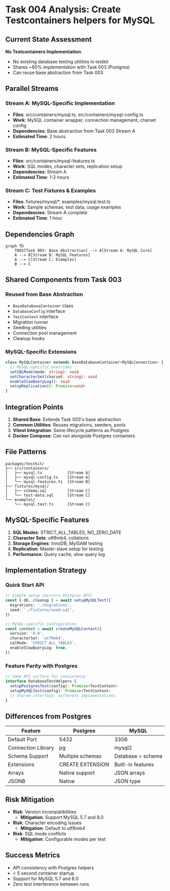 # Task 004 Analysis: Create Testcontainers helpers for MySQL

## Current State Assessment

**No Testcontainers Implementation**:

- No existing database testing utilities in testkit
- Shares ~80% implementation with Task 003 (Postgres)
- Can reuse base abstraction from Task 003

## Parallel Streams

### Stream A: MySQL-Specific Implementation

- **Files**: src/containers/mysql.ts, src/containers/mysql-config.ts
- **Work**: MySQL container wrapper, connection management, charset config
- **Dependencies**: Base abstraction from Task 003 Stream A
- **Estimated Time**: 2 hours

### Stream B: MySQL-Specific Features

- **Files**: src/containers/mysql-features.ts
- **Work**: SQL modes, character sets, replication setup
- **Dependencies**: Stream A
- **Estimated Time**: 1-2 hours

### Stream C: Test Fixtures & Examples

- **Files**: fixtures/mysql/\*, examples/mysql.test.ts
- **Work**: Sample schemas, test data, usage examples
- **Dependencies**: Stream A complete
- **Estimated Time**: 1 hour

## Dependencies Graph

```mermaid
graph TD
    T003[Task 003: Base Abstraction] --> A[Stream A: MySQL Core]
    A --> B[Stream B: MySQL Features]
    A --> C[Stream C: Examples]
    B --> C
```

## Shared Components from Task 003

### Reused from Base Abstraction

- `BaseDatabaseContainer` class
- `DatabaseConfig` interface
- `TestContext` interface
- Migration runner
- Seeding utilities
- Connection pool management
- Cleanup hooks

### MySQL-Specific Extensions

```typescript
class MySQLContainer extends BaseDatabaseContainer<MySQLConnection> {
  // MySQL-specific overrides
  setSQLMode(mode: string): void
  setCharacterSet(charset: string): void
  enableSlowQueryLog(): void
  setupReplication(): Promise<void>
}
```

## Integration Points

1. **Shared Base**: Extends Task 003's base abstraction
2. **Common Utilities**: Reuses migrations, seeders, pools
3. **Vitest Integration**: Same lifecycle patterns as Postgres
4. **Docker Compose**: Can run alongside Postgres containers

## File Patterns

```
packages/testkit/
├── src/containers/
│   ├── mysql.ts           [Stream A]
│   ├── mysql-config.ts    [Stream A]
│   └── mysql-features.ts  [Stream B]
├── fixtures/mysql/
│   ├── schema.sql         [Stream C]
│   └── test-data.sql      [Stream C]
└── examples/
    └── mysql.test.ts      [Stream C]
```

## MySQL-Specific Features

1. **SQL Modes**: STRICT_ALL_TABLES, NO_ZERO_DATE
2. **Character Sets**: utf8mb4, collations
3. **Storage Engines**: InnoDB, MyISAM testing
4. **Replication**: Master-slave setup for testing
5. **Performance**: Query cache, slow query log

## Implementation Strategy

### Quick Start API

```typescript
// Simple setup (mirrors Postgres API)
const { db, cleanup } = await setupMySQLTest({
  migrations: './migrations',
  seed: './fixtures/seed.sql',
})

// MySQL-specific configuration
const context = await createMySQLContext({
  version: '8.0',
  characterSet: 'utf8mb4',
  sqlMode: 'STRICT_ALL_TABLES',
  enableSlowQueryLog: true,
})
```

### Feature Parity with Postgres

```typescript
// Same API surface for consistency
interface DatabaseTestHelpers {
  setupPostgresTest(config): Promise<TestContext>
  setupMySQLTest(config): Promise<TestContext>
  // Shared interface, different implementations
}
```

## Differences from Postgres

| Feature            | Postgres         | MySQL             |
| ------------------ | ---------------- | ----------------- |
| Default Port       | 5432             | 3306              |
| Connection Library | pg               | mysql2            |
| Schema Support     | Multiple schemas | Database = schema |
| Extensions         | CREATE EXTENSION | Built-in features |
| Arrays             | Native support   | JSON arrays       |
| JSONB              | Native           | JSON type         |

## Risk Mitigation

- **Risk**: Version incompatibilities
  - **Mitigation**: Support MySQL 5.7 and 8.0
- **Risk**: Character encoding issues
  - **Mitigation**: Default to utf8mb4
- **Risk**: SQL mode conflicts
  - **Mitigation**: Configurable modes per test

## Success Metrics

- API consistency with Postgres helpers
- < 5 second container startup
- Support for MySQL 5.7 and 8.0
- Zero test interference between runs
